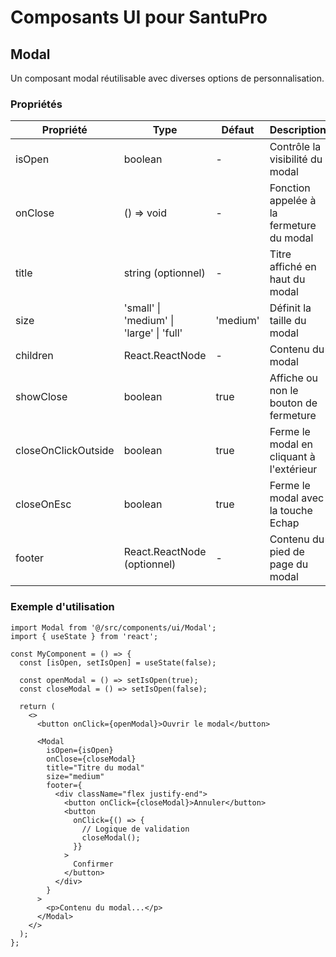 # Composants UI pour SantuPro

## Modal

Un composant modal réutilisable avec diverses options de personnalisation.

### Propriétés

| Propriété           | Type                                     | Défaut   | Description                              |
| ------------------- | ---------------------------------------- | -------- | ---------------------------------------- |
| isOpen              | boolean                                  | -        | Contrôle la visibilité du modal          |
| onClose             | () => void                               | -        | Fonction appelée à la fermeture du modal |
| title               | string (optionnel)                       | -        | Titre affiché en haut du modal           |
| size                | 'small' \| 'medium' \| 'large' \| 'full' | 'medium' | Définit la taille du modal               |
| children            | React.ReactNode                          | -        | Contenu du modal                         |
| showClose           | boolean                                  | true     | Affiche ou non le bouton de fermeture    |
| closeOnClickOutside | boolean                                  | true     | Ferme le modal en cliquant à l'extérieur |
| closeOnEsc          | boolean                                  | true     | Ferme le modal avec la touche Echap      |
| footer              | React.ReactNode (optionnel)              | -        | Contenu du pied de page du modal         |

### Exemple d'utilisation

```tsx
import Modal from '@/src/components/ui/Modal';
import { useState } from 'react';

const MyComponent = () => {
  const [isOpen, setIsOpen] = useState(false);

  const openModal = () => setIsOpen(true);
  const closeModal = () => setIsOpen(false);

  return (
    <>
      <button onClick={openModal}>Ouvrir le modal</button>

      <Modal
        isOpen={isOpen}
        onClose={closeModal}
        title="Titre du modal"
        size="medium"
        footer={
          <div className="flex justify-end">
            <button onClick={closeModal}>Annuler</button>
            <button
              onClick={() => {
                // Logique de validation
                closeModal();
              }}
            >
              Confirmer
            </button>
          </div>
        }
      >
        <p>Contenu du modal...</p>
      </Modal>
    </>
  );
};
```
